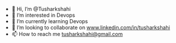 - 👋 Hi, I’m @Tusharkshahi
- 👀 I’m interested in Devops
- 🌱 I’m currently learning Devops
- 💞️ I’m looking to collaborate on www.linkedin.com/in/tusharkshahi
- 📫 How to reach me tusharkshahi@gmail.com

<!---
Tusharkshahi/Tusharkshahi is a ✨ special ✨ repository because its `README.md` (this file) appears on your GitHub profile.
You can click the Preview link to take a look at your changes.
--->
